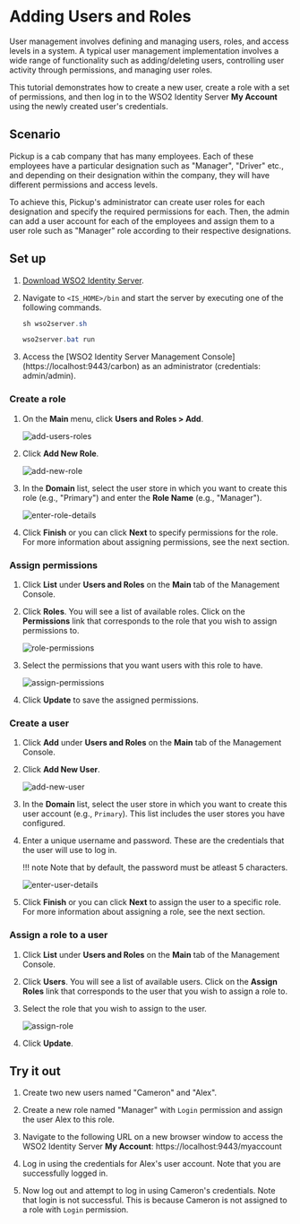 # Adding Users and Roles

User management involves defining and managing users, roles, and access levels in a system. A typical user management implementation involves a wide range of functionality such as adding/deleting users, controlling user activity through permissions, and managing user roles.  

This tutorial demonstrates how to create a new user, create a role with a set of permissions, and then log in to the
 WSO2 Identity Server **My Account** using the newly created user's credentials. 

## Scenario

Pickup is a cab company that has many employees. Each of these employees have a particular designation such as "Manager", "Driver" etc., and depending on their designation within the company, they will have different permissions and access levels. 

To achieve this, Pickup's administrator can create user roles for each designation and specify the required permissions for each. Then, the admin can add a user account for each of the employees and assign them to a user role such as "Manager" role according to their respective designations. 

## Set up

1. [Download WSO2 Identity Server](https://wso2.com/identity-and-access-management/).

2. Navigate to `<IS_HOME>/bin` and start the server by executing one of the following commands.

    ``` java tab="Linux/MacOS"
    sh wso2server.sh
    ```

    ``` java tab="Windows"
    wso2server.bat run
    ```

3. Access the [WSO2 Identity Server Management Console] (https://localhost:9443/carbon) as an administrator (credentials: admin/admin).

### Create a role

1. On the **Main** menu, click **Users and Roles > Add**. 

    ![add-users-roles](../assets/img/learn/add-users-roles.png)

2. Click **Add New Role**.

    ![add-new-role](../assets/img/learn/add-new-role.png)

3. In the **Domain** list, select the user store in which you want to create this role (e.g., "Primary") and enter the **Role Name** (e.g., "Manager"). 

    ![enter-role-details](../assets/img/learn/enter-role-details.png)

4. Click **Finish** or you can click **Next** to specify permissions for the role. For more information about assigning permissions, see the next section. 

### Assign permissions

1. Click **List** under **Users and Roles** on the **Main** tab of the Management Console. 

2. Click **Roles**. You will see a list of available roles. Click on the **Permissions** link that corresponds to the role that you wish to assign permissions to. 

    ![role-permissions](../assets/img/learn/role-permissions.png)

3. Select the permissions that you want users with this role to have.

    ![assign-permissions](../assets/img/learn/assign-permissions.png)

4. Click **Update** to save the assigned permissions. 

### Create a user

1. Click **Add** under **Users and Roles** on the **Main** tab of the Management Console.

2. Click **Add New User**. 

    ![add-new-user](../assets/img/learn/add-new-user.png)

3. In the **Domain** list, select the user store in which you want to create this user account (e.g., `Primary`). This list includes the user stores you have configured. 

4. Enter a unique username and password. These are the credentials that the user will use to log in. 

    !!! note
        Note that by default, the password must be atleast 5 characters.

    ![enter-user-details](../assets/img/learn/enter-user-details.png)

5. Click **Finish** or you can click **Next** to assign the user to a specific role. For more information about assigning a role, see the next section. 

### Assign a role to a user

1. Click **List** under **Users and Roles** on the **Main** tab of the Management Console. 

2. Click **Users**. You will see a list of available users. Click on the **Assign Roles** link that corresponds to the user that you wish to assign a role to. 

3. Select the role that you wish to assign to the user. 

    ![assign-role](../assets/img/learn/assign-role.png)

4. Click **Update**.

## Try it out

1. Create two new users named "Cameron" and "Alex".

2. Create a new role named "Manager" with `Login` permission and assign the user Alex to this role. 

3. Navigate to the following URL on a new browser window to access the WSO2 Identity Server **My Account**: https://localhost:9443/myaccount

4. Log in using the credentials for Alex's user account. Note that you are successfully logged in.

5. Now log out and attempt to log in using Cameron's credentials. Note that login is not successful. This is because Cameron is not assigned to a role with `Login` permission. 

